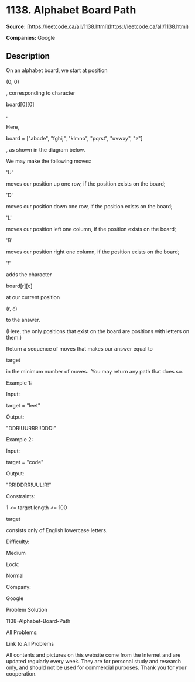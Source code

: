# 1138. Alphabet Board Path

**Source:** [https://leetcode.ca/all/1138.html](https://leetcode.ca/all/1138.html)

**Companies:** Google

## Description

On an alphabet board, we start at position

(0, 0)

, corresponding to character

board[0][0]

.

Here,

board = ["abcde", "fghij", "klmno", "pqrst",
        "uvwxy", "z"]

, as shown in the diagram below.

We may make the following moves:

'U'

moves our position up one row, if the position exists on the
            board;

'D'

moves our position down one row, if the position exists on the
            board;

'L'

moves our position left one column, if the position exists on
            the board;

'R'

moves our position right one column, if the position exists on
            the board;

'!'

adds the character

board[r][c]

at our current
            position

(r, c)

to the answer.

(Here, the only positions that exist on the board are positions with letters on them.)

Return a sequence of moves that makes our answer equal to

target

in the
        minimum number of moves.  You may return any path that does so.

Example 1:

Input:

target = "leet"

Output:

"DDR!UURRR!!DDD!"

Example 2:

Input:

target = "code"

Output:

"RR!DDRR!UUL!R!"

Constraints:

1 <= target.length <= 100

target

consists only of English lowercase letters.

Difficulty:

Medium

Lock:

Normal

Company:

Google

Problem Solution

1138-Alphabet-Board-Path

All Problems:

Link to All Problems

All contents and pictures on this website come from the Internet and are updated regularly every week. They are for personal study and research only, and should not be used for commercial purposes. Thank you for your cooperation.

